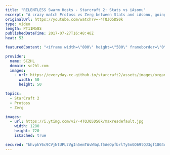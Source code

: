 ```yaml
---
title: "RELENTLESS Swarm Hosts - Starcraft 2: Stats vs iAsonu"
excerpt: "A crazy match Protoss vs Zerg between Stats and iAsonu, going back and forth between the two. Watch IEM Shanghai live at: http://twitch.tv/esl_sc2    ► http://bit.ly/SC2HLsubscribe - SUBSCRIBE to SC2HL!  Thank you for watching our videos! Subscribe for more StarCraft 2: Legacy of the void highlights."
originalUrl: https://youtube.com/watch?v=-4TQJQ5DS0k
type: video
length: PT11M58S
publishedDateTime: 2017-07-27T16:48:48Z
heat: 53

featuredContent: "<iframe width=\"800\" height=\"500\" frameborder=\"0\" src=\"https://www.youtube.com/embed/-4TQJQ5DS0k\" allow=\"accelerometer; autoplay; encrypted-media; gyroscope; picture-in-picture\" allowfullscreen></iframe>"

provider:
  name: SC2HL
  domain: sc2hl.com
  images:
    - url: https://everyday-cc.github.io/starcraft2/assets/images/organizations/sc2hl.com-50x50.jpg
      width: 50
      height: 50

topics:
  - StarCraft 2
  - Protoss
  - Zerg

images:
  - url: https://i.ytimg.com/vi/-4TQJQ5DS0k/maxresdefault.jpg
    width: 1280
    height: 720
    isCached: true

secured: "khvpkY6c9CVjNtUPL7VgIn5emTWvW4qLf5AeOpfbrlTy5nGO69tQJ3gf18G4o3Ha30lBmd0H6T5epMqeGbi22Nd6ZeCZJpUF1xxIYxm9K3yR+oc7FsngOQbTtoyOL1ZV9K/AhaT+XJ7tyLq/qWM8py1NZ6CE6WVwMS6A7v9YLFB1JDTBirYpPVNK4DDT9kAo+3ShUA78BvIaQgCz5UoTSPE4cBY5ugu6Gfiarcy4y2tHJgx27eVyYhqJjzwWmCFZ6pOl8lGhBmJdd06RJ5M8zPA0ZgqjswCFix23Iqoxh6UoyrVM6HYNUbGJnk+eatQPoRNBlyUefBHa+r9qNZshSy2SrTjyyazCkE8pDPhbItKVjGOt/CRgAhSLQiL+XPQro16loRfOUFmdPEDtAkRoF3c2ULthckV9z0C1Lfqxl9xP+0q/rpyeD0ogs4N5k4hx;7APUio16kdVIA5psD+p1gg=="
---
```


